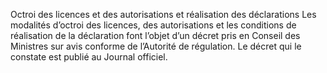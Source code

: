 Octroi des licences et des autorisations et réalisation des déclarations
Les modalités d’octroi des licences, des autorisations et les conditions de réalisation de la déclaration font l’objet d’un décret pris en Conseil des Ministres sur avis conforme de l’Autorité de régulation. Le décret qui le constate est publié au Journal officiel.